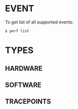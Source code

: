 # EVENT

To get list of all supported events:
```
$ perf list
```

# TYPES

## HARDWARE

## SOFTWARE

## TRACEPOINTS
